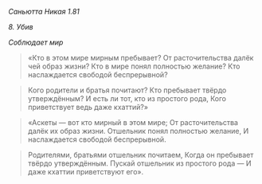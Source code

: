 *Саньютта Никая 1\.81*

*8\. Убив*

*Соблюдает мир*

> «Кто в этом мире мирным пребывает?
> От расточительства далёк чей образ жизни?
> Кто в мире понял полностью желание?
> Кто наслаждается свободой беспрерывной?

> Кого родители и братья почитают?
> Кто пребывает твёрдо утверждённым?
> И есть ли тот, кто из простого рода,
> Кого приветствует ведь даже кхаттий?»

> «Аскеты — вот кто мирный в этом мире;
> От расточительства далёк их образ жизни\.
> Отшельник понял полностью желание,
> И наслаждается свободой беспрерывной\.

> Родителями, братьями отшельник почитаем,
> Когда он пребывает твёрдо утверждённым\.
> Пускай отшельник из простого рода —
> И даже кхаттии приветствуют его»\.
